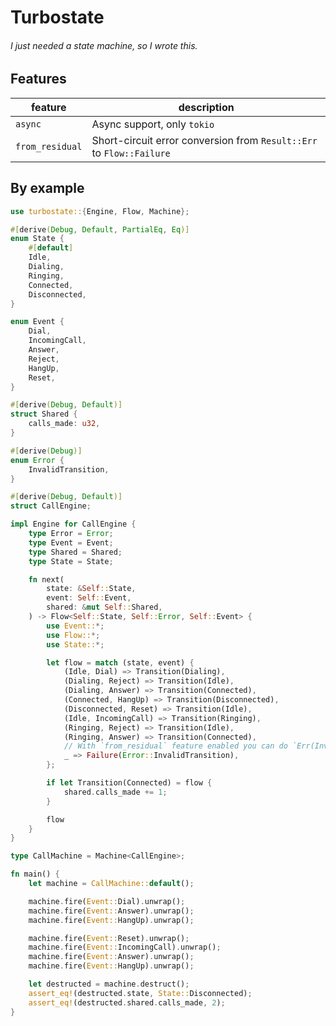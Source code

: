 # Turbostate

###### I just needed a state machine, so I wrote this.

## Features

| feature         | description                                                          |
|-----------------|----------------------------------------------------------------------|
| `async`         | Async support, only `tokio`                                          |
| `from_residual` | Short-circuit error conversion from `Result::Err` to `Flow::Failure` |

## By example

```rust
use turbostate::{Engine, Flow, Machine};

#[derive(Debug, Default, PartialEq, Eq)]
enum State {
	#[default]
	Idle,
	Dialing,
	Ringing,
	Connected,
	Disconnected,
}

enum Event {
	Dial,
	IncomingCall,
	Answer,
	Reject,
	HangUp,
	Reset,
}

#[derive(Debug, Default)]
struct Shared {
	calls_made: u32,
}

#[derive(Debug)]
enum Error {
	InvalidTransition,
}

#[derive(Debug, Default)]
struct CallEngine;

impl Engine for CallEngine {
	type Error = Error;
	type Event = Event;
	type Shared = Shared;
	type State = State;

	fn next(
		state: &Self::State,
		event: Self::Event,
		shared: &mut Self::Shared,
	) -> Flow<Self::State, Self::Error, Self::Event> {
		use Event::*;
		use Flow::*;
		use State::*;

		let flow = match (state, event) {
			(Idle, Dial) => Transition(Dialing),
			(Dialing, Reject) => Transition(Idle),
			(Dialing, Answer) => Transition(Connected),
			(Connected, HangUp) => Transition(Disconnected),
			(Disconnected, Reset) => Transition(Idle),
			(Idle, IncomingCall) => Transition(Ringing),
			(Ringing, Reject) => Transition(Idle),
			(Ringing, Answer) => Transition(Connected),
			// With `from_residual` feature enabled you can do `Err(InvalidTransition)?`
			_ => Failure(Error::InvalidTransition),
		};

		if let Transition(Connected) = flow {
			shared.calls_made += 1;
		}

		flow
	}
}

type CallMachine = Machine<CallEngine>;

fn main() {
	let machine = CallMachine::default();

	machine.fire(Event::Dial).unwrap();
	machine.fire(Event::Answer).unwrap();
	machine.fire(Event::HangUp).unwrap();

	machine.fire(Event::Reset).unwrap();
	machine.fire(Event::IncomingCall).unwrap();
	machine.fire(Event::Answer).unwrap();
	machine.fire(Event::HangUp).unwrap();

	let destructed = machine.destruct();
	assert_eq!(destructed.state, State::Disconnected);
	assert_eq!(destructed.shared.calls_made, 2);
}
```
